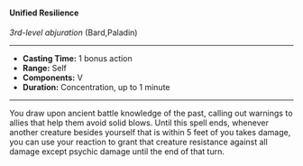 #### Unified Resilience
*3rd-level abjuration* (Bard,Paladin)
___
- **Casting Time:** 1 bonus action
- **Range:** Self
- **Components:** V
- **Duration:** Concentration, up to 1 minute
---
You draw upon ancient battle knowledge of the
past, calling out warnings to allies that help them avoid solid blows. Until this spell ends, whenever
another creature besides yourself that is within 5
feet of you takes damage, you can use your reaction
to grant that creature resistance against all damage
except psychic damage until the end of that turn.
